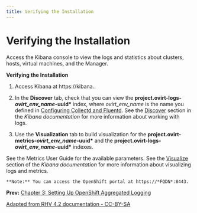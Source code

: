 ```yaml
---
title: Verifying the Installation
---
```


# Verifying the Installation

Access the Kibana console to view the logs and statistics about clusters, hosts, virtual machines, and the Manager.

**Verifying the Installation**

1. Access Kibana at https://kibana.*<FQDN>*.

2. In the **Discover** tab, check that you can view the **project.ovirt-logs-_ovirt_env_name_-uuid&#42;** index, where *ovirt_env_name* is the name you defined in [Configuring Collectd and Fluentd](Configuring_Collectd_and_Fluentd).
   See the [Discover](https://www.elastic.co/guide/en/kibana/4.5/discover.html) section in the *Kibana documentation* for more information about working with logs.

3. Use the **Visualization** tab to build visualization for the  **project.ovirt-metrics-_ovirt_env_name_-uuid&#42;**
and the **project.ovirt-logs-_ovirt_env_name_-uuid&#42;** indexes.

See the Metrics User Guide for the available parameters. See the [Visualize](https://www.elastic.co/guide/en/kibana/4.5/visualize.html) section of the *Kibana documentation* for more information about visualizing logs and metrics.

    **Note:** You can access the OpenShift portal at https://*FQDN*:8443.

**Prev:** [Chapter 3: Setting Up OpenShift Aggregated Logging](Setting_Up_OpenShift_Aggregated_Logging)

[Adapted from RHV 4.2 documentation - CC-BY-SA](https://access.redhat.com/documentation/en-us/red_hat_virtualization/4.2/html/metrics_store_installation_guide/verifying_the_installation)
